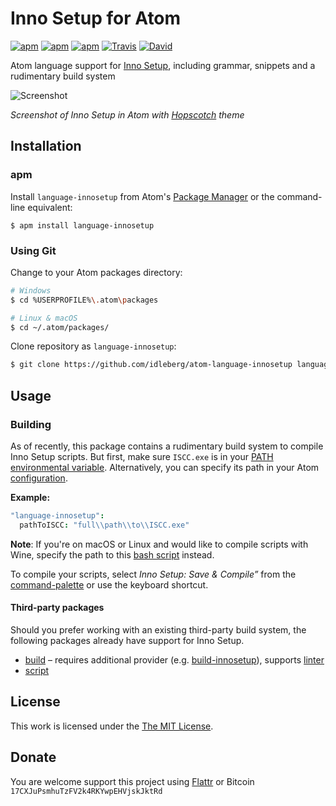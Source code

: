 # Inno Setup for Atom

[![apm](https://img.shields.io/apm/l/language-innosetup.svg?style=flat-square)](https://atom.io/packages/language-innosetup)
[![apm](https://img.shields.io/apm/v/language-innosetup.svg?style=flat-square)](https://atom.io/packages/language-innosetup)
[![apm](https://img.shields.io/apm/dm/language-innosetup.svg?style=flat-square)](https://atom.io/packages/language-innosetup)
[![Travis](https://img.shields.io/travis/idleberg/atom-language-innosetup.svg?style=flat-square)](https://travis-ci.org/idleberg/atom-language-innosetup)
[![David](https://img.shields.io/david/dev/idleberg/atom-language-innosetup.svg?style=flat-square)](https://david-dm.org/idleberg/atom-language-innosetup?type=dev)

Atom language support for [Inno Setup](https://github.com/jrsoftware/issrc), including grammar, snippets and a rudimentary build system

![Screenshot](https://raw.githubusercontent.com/idleberg/atom-language-innosetup/master/screenshot.png)

*Screenshot of Inno Setup in Atom with [Hopscotch](https://atom.io/themes/hopscotch) theme*

## Installation

### apm

Install `language-innosetup` from Atom's [Package Manager](http://flight-manual.atom.io/using-atom/sections/atom-packages/) or the command-line equivalent:

`$ apm install language-innosetup`

### Using Git

Change to your Atom packages directory:

```bash
# Windows
$ cd %USERPROFILE%\.atom\packages

# Linux & macOS
$ cd ~/.atom/packages/
```

Clone repository as `language-innosetup`:

```bash
$ git clone https://github.com/idleberg/atom-language-innosetup language-innosetup
```

## Usage

### Building

As of recently, this package contains a rudimentary build system to compile Inno Setup scripts. But first, make sure `ISCC.exe` is in your [PATH environmental variable](http://superuser.com/a/284351/195953). Alternatively, you can specify its path in your Atom [configuration](http://flight-manual.atom.io/using-atom/sections/basic-customization/#_global_configuration_settings).

**Example:**

```cson
"language-innosetup":
  pathToISCC: "full\\path\\to\\ISCC.exe"
```

**Note**: If you're on macOS or Linux and would like to compile scripts with Wine, specify the path to this [bash script](https://gist.github.com/idleberg/4242e688ffe494e90a08bc4e83fe2b63) instead.

To compile your scripts, select *Inno Setup: Save & Compile”* from the [command-palette](https://atom.io/docs/latest/getting-started-atom-basics#command-palette) or use the keyboard shortcut.

#### Third-party packages

Should you prefer working with an existing third-party build system, the following packages already have support for Inno Setup.

* [build](https://atom.io/packages/build) – requires additional provider (e.g. [build-innosetup](https://atom.io/packages/build-innosetup)), supports [linter](https://atom.io/packages/linter)
* [script](https://atom.io/packages/script)

## License

This work is licensed under the [The MIT License](LICENSE.md).

## Donate

You are welcome support this project using [Flattr](https://flattr.com/submit/auto?user_id=idleberg&url=https://github.com/idleberg/atom-language-innosetup) or Bitcoin `17CXJuPsmhuTzFV2k4RKYwpEHVjskJktRd`